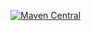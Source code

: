 [![Maven Central](https://img.shields.io/maven-central/v/io.github.serhiikachan/json-model.svg?label=Maven%20Central)](https://search.maven.org/search?q=g:%22io.github.serhiikachan%22%20AND%20a:%22json-model%22)
